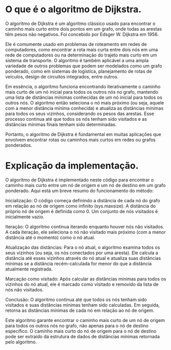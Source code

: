 <h1>O que é o algoritmo de Dijkstra.</h1>


O algoritmo de Dijkstra é um algoritmo clássico usado para encontrar o caminho mais curto entre dois pontos em um grafo, onde todas as arestas têm pesos não negativos. Foi concebido por Edsger W. Dijkstra em 1956.

Ele é comumente usado em problemas de roteamento em redes de computadores, como encontrar a rota mais curta entre dois nós em uma rede de computadores ou na determinação do trajeto mais curto em um sistema de transporte. O algoritmo é também aplicável a uma ampla variedade de outros problemas que podem ser modelados como um grafo ponderado, como em sistemas de logística, planejamento de rotas de veículos, design de circuitos integrados, entre outros.

Em essência, o algoritmo funciona encontrando iterativamente o caminho mais curto de um nó inicial para todos os outros nós no grafo, mantendo uma lista de distâncias mínimas conhecidas de um nó inicial para todos os outros nós. O algoritmo então seleciona o nó mais próximo (ou seja, aquele com a menor distância mínima conhecida) e atualiza as distâncias mínimas para todos os seus vizinhos, considerando os pesos das arestas. Esse processo continua até que todos os nós tenham sido visitados e as distâncias mínimas finais tenham sido determinadas.

Portanto, o algoritmo de Dijkstra é fundamental em muitas aplicações que envolvem encontrar rotas ou caminhos mais curtos em redes ou grafos ponderados.


<h1>Explicação da implementação.</h1>


O algoritmo de Dijkstra é implementado neste código para encontrar o caminho mais curto entre um nó de origem e um nó de destino em um grafo ponderado. Aqui está um breve resumo do funcionamento do método:

Inicialização: O código começa definindo a distância de cada nó do grafo em relação ao nó de origem como infinito (sys.maxsize). A distância do próprio nó de origem é definida como 0. Um conjunto de nós visitados é inicialmente vazio.

Iteração: O algoritmo continua iterando enquanto houver nós não visitados. A cada iteração, ele seleciona o nó não visitado mais próximo (com a menor distância até o momento) como o nó atual.

Atualização das distâncias: Para o nó atual, o algoritmo examina todos os seus vizinhos (ou seja, os nós conectados por uma aresta). Ele calcula a distância até esses vizinhos através do nó atual e atualiza suas distâncias mínimas se a distância recém-calculada for menor do que a distância atualmente registrada.

Marcação como visitado: Após calcular as distâncias mínimas para todos os vizinhos do nó atual, ele é marcado como visitado e removido da lista de nós não visitados.

Conclusão: O algoritmo continua até que todos os nós tenham sido visitados e suas distâncias mínimas tenham sido calculadas. Em seguida, retorna as distâncias mínimas de cada nó em relação ao nó de origem.

Este algoritmo garante encontrar o caminho mais curto de um nó de origem para todos os outros nós no grafo, não apenas para o nó de destino específico. O caminho mais curto do nó de origem para o nó de destino pode ser extraído da estrutura de dados de distâncias mínimas retornada pelo algoritmo.
